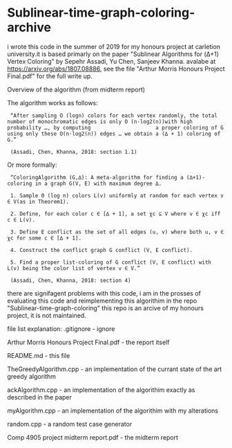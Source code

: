 # Sublinear-time-graph-coloring-archive
i wrote this code in the summer of 2019 for my honours project at carletion university.it is based primarly on the paper "Sublinear Algorithms for (Δ+1) Vertex Coloring" by Sepehr Assadi, Yu Chen, Sanjeev Khanna. avalabe at https://arxiv.org/abs/1807.08886, see the file "Arthur Morris Honours Project Final.pdf" for the full write up. 

Overview of the algorithm (from midterm report)

The algorithm works as follows:

     “After sampling O (logn) colors for each vertex randomly, the total number of monochromatic edges is only O (n·log2(n))with high probability …, by computing                     a proper coloring of G using only these O(n·log2(n)) edges … we obtain a (∆ + 1) coloring of G.”  
     
     (Assadi, Chen, Khanna, 2018: section 1.1)
Or more formally: 

     “ColoringAlgorithm (G,∆): A meta-algorithm for finding a (∆+1)-coloring in a graph G(V, E) with maximum degree ∆.
     
     1. Sample Θ (log n) colors L(v) uniformly at random for each vertex v ∈ V(as in Theorem1).
     
     2. Define, for each color c ∈ [∆ + 1], a set χc ⊆ V where v ∈ χc iff c ∈ L(v).
     
     3. Define E conflict as the set of all edges (u, v) where both u, v ∈ χc for some c ∈ [∆ + 1].
     
     4. Construct the conflict graph G conflict (V, E conflict).
     
     5. Find a proper list-coloring of G conflict (V, E conflict) with L(v) being the color list of vertex v ∈ V.”
     
     (Assadi, Chen, Khanna, 2018: section 4)

there are signifagent problems with this code, i am in the prosses of evaluating this code and reimplementing this algorithim in the repo "Sublinear-time-graph-coloring" this repo is an arcive of my honours project, it is not maintained. 
 
file list explanation: 
.gitignore                              - ignore

Arthur Morris Honours Project Final.pdf - the report itself

README.md                               - this file

TheGreedyAlgorithm.cpp                  - an implementation of the currant state of the art greedy algorithm

ackAlgorithm.cpp                        - an implementation of the algorithim exactly as described in the paper

myAlgorithm.cpp                         - an implementation of the algorithim with my alterations

random.cpp                              - a random test case generator

Comp 4905 project midterm report.pdf    - the midterm report
